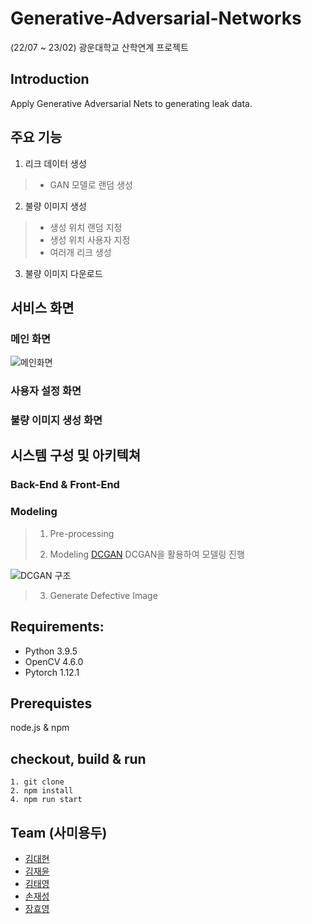 # Generative-Adversarial-Networks
(22/07 ~ 23/02) 광운대학교 산학연계 프로젝트

## Introduction
Apply Generative Adversarial Nets to generating leak data.

## 주요 기능
1. 리크 데이터 생성
>* GAN 모델로 랜덤 생성

2. 불량 이미지 생성
>* 생성 위치 랜덤 지정
>* 생성 위치 사용자 지정
>* 여러개 리크 생성

3. 불량 이미지 다운로드

## 서비스 화면

### 메인 화면

![메인화면](https://user-images.githubusercontent.com/49435654/214221161-7d22fda2-fc1e-437f-8203-15548903a60d.png)

### 사용자 설정 화면

### 불량 이미지 생성 화면

## 시스템 구성 및 아키텍쳐

### Back-End & Front-End

### Modeling
> 1. Pre-processing
> 
> 2. Modeling [DCGAN](https://arxiv.org/pdf/1511.06434.pdf)
> DCGAN을 활용하여 모델링 진행

![DCGAN 구조](https://user-images.githubusercontent.com/49435654/214224661-3dd07006-e5b6-425b-a638-c69c3dba77d1.PNG)


> 3. Generate Defective Image

## Requirements:
* Python 3.9.5
* OpenCV 4.6.0
* Pytorch 1.12.1

## Prerequistes

node.js & npm

## checkout, build & run

```
1. git clone
2. npm install 
4. npm run start
```

## Team (사미용두)
* [김대현](https://github.com/DevDae)
* [김재윤](https://github.com/kimjaeyoonn)
* [김태영](https://github.com/kty4119)
* [손재성](https://github.com/noseaj)
* [장효영](https://github.com/HyoYoung22)

